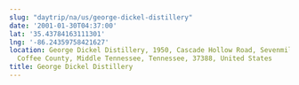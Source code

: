```yaml
---
slug: "daytrip/na/us/george-dickel-distillery"
date: '2001-01-30T04:37:00'
lat: '35.43784163111301'
lng: '-86.24359758421627'
location: George Dickel Distillery, 1950, Cascade Hollow Road, Sevenmile Hill, Normandy,
  Coffee County, Middle Tennessee, Tennessee, 37388, United States
title: George Dickel Distillery
---
```



